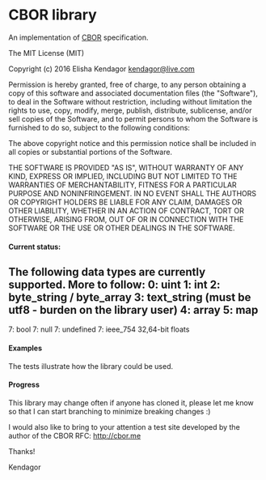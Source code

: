 # CBOR library
An implementation of [CBOR](http://tools.ietf.org/html/rfc7049) specification.

The MIT License (MIT)

Copyright (c) 2016 Elisha Kendagor kendagor@live.com

Permission is hereby granted, free of charge, to any person obtaining a copy
of this software and associated documentation files (the "Software"), to deal
in the Software without restriction, including without limitation the rights
to use, copy, modify, merge, publish, distribute, sublicense, and/or sell
copies of the Software, and to permit persons to whom the Software is
furnished to do so, subject to the following conditions:

The above copyright notice and this permission notice shall be included in all
copies or substantial portions of the Software.

THE SOFTWARE IS PROVIDED "AS IS", WITHOUT WARRANTY OF ANY KIND, EXPRESS OR
IMPLIED, INCLUDING BUT NOT LIMITED TO THE WARRANTIES OF MERCHANTABILITY,
FITNESS FOR A PARTICULAR PURPOSE AND NONINFRINGEMENT. IN NO EVENT SHALL THE
AUTHORS OR COPYRIGHT HOLDERS BE LIABLE FOR ANY CLAIM, DAMAGES OR OTHER
LIABILITY, WHETHER IN AN ACTION OF CONTRACT, TORT OR OTHERWISE, ARISING FROM,
OUT OF OR IN CONNECTION WITH THE SOFTWARE OR THE USE OR OTHER DEALINGS IN THE
SOFTWARE.

#### Current status:
The following data types are currently supported. More to follow:
0: uint
1: int
2: byte_string / byte_array
3: text_string (must be utf8 - burden on the library user)
4: array
5: map
-
7: bool
7: null
7: undefined
7: ieee_754 32,64-bit floats

#### Examples
The tests illustrate how the library could be used.

#### Progress
This library may change often if anyone has cloned it, please
let me know so that I can start branching to minimize breaking changes :)

I would also like to bring to your attention a test site developed by
the author of the CBOR RFC:
http://cbor.me

Thanks!

Kendagor
